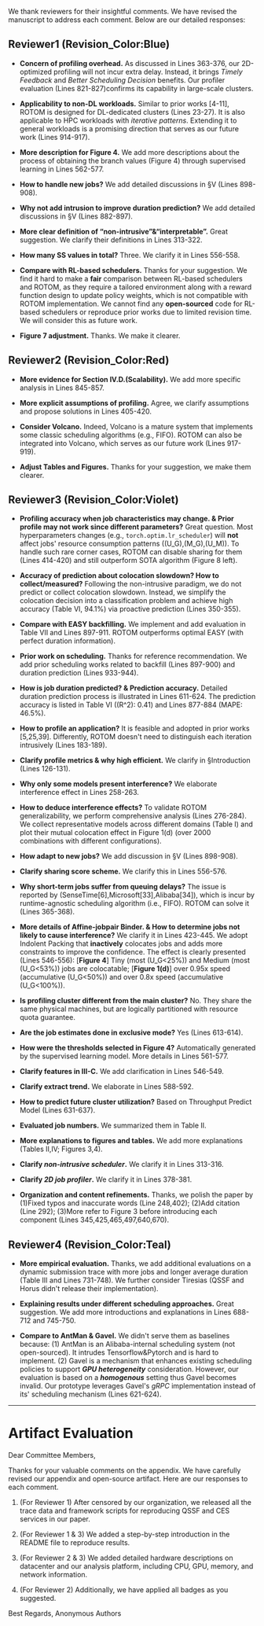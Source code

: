 We thank reviewers for their insightful comments. We have revised the manuscript to address each comment. Below are our detailed responses:

## Reviewer1 (Revision_Color:Blue)

* **Concern of profiling overhead.**
As discussed in Lines 363-376, our 2D-optimized profiling will not incur extra delay. Instead, it brings *Timely Feedback* and *Better Scheduling Decision* benefits. Our profiler evaluation (Lines 821-827)confirms its capability in large-scale clusters.

* **Applicability to non-DL workloads.**
Similar to prior works [4-11], ROTOM is designed for DL-dedicated clusters (Lines 23-27). It is also applicable to HPC workloads with *iterative patterns*. Extending it to general workloads is a promising direction that serves as our future work (Lines 914-917).

* **More description for Figure 4.**
We add more descriptions about the process of obtaining the branch values (Figure 4) through supervised learning in Lines 562-577.

* **How to handle new jobs?**
We add detailed discussions in &sect;V (Lines 898-908).

* **Why not add intrusion to improve duration prediction?**
We add detailed discussions in &sect;V (Lines 882-897).

* **More clear definition of “non-intrusive”&“interpretable”.**
Great suggestion. We clarify their definitions in Lines 313-322.

* **How many SS values in total?**
Three. We clarify it in Lines 556-558.

* **Compare with RL-based schedulers.**
Thanks for your suggestion. We find it hard to make a **fair** comparison between RL-based schedulers and ROTOM, as they require a tailored environment along with a reward function design to update policy weights, which is not compatible with ROTOM implementation. We cannot find any **open-sourced** code for RL-based schedulers or reproduce prior works due to limited revision time. We will consider this as future work.

* **Figure 7 adjustment.**
Thanks. We make it clearer. 


## Reviewer2 (Revision_Color:Red)

* **More evidence for Section IV.D.(Scalability).**
We add more specific analysis in Lines 845-857.

* **More explicit assumptions of profiling.**
Agree, we clarify assumptions and propose solutions in Lines 405-420.

* **Consider Volcano.**
Indeed, Volcano is a mature system that implements some classic scheduling algorithms (e.g., FIFO). ROTOM can also be integrated into Volcano, which serves as our future work (Lines 917-919).

* **Adjust Tables and Figures.**
Thanks for your suggestion, we make them clearer. 

## Reviewer3 (Revision_Color:Violet)

* **Profiling accuracy when job characteristics may change. & Prior profile may not work since different parameters?**
Great question. Most hyperparameters changes (e.g., `torch.optim.lr_scheduler`) will **not** affect jobs' resource consumption patterns (\(U_G\),\(M_G\),\(U_M\)). To handle such rare corner cases, ROTOM can disable sharing for them (Lines 414-420) and still outperform SOTA algorithm (Figure 8 left).

* **Accuracy of prediction about colocation slowdown? How to collect/measured?**
Following the non-intrusive paradigm, we do not predict or collect colocation slowdown. Instead, we simplify the colocation decision into a classification problem and achieve high accuracy (Table VI, 94.1%) via proactive prediction (Lines 350-355).

* **Compare with EASY backfilling.**
We implement and add evaluation in Table VII and Lines 897-911. ROTOM outperforms optimal EASY (with perfect duration information).

* **Prior work on scheduling.**
Thanks for reference recommendation. We add prior scheduling works related to backfill (Lines 897-900) and duration prediction (Lines 933-944).

* **How is job duration predicted? & Prediction accuracy.**
Detailed duration prediction process is illustrated in Lines 611-624. The prediction accuracy is listed in Table VI (\(R^2\): 0.41) and Lines 877-884 (MAPE: 46.5%).

* **How to profile an application?**
It is feasible and adopted in prior works [5,25,39]. Differently, ROTOM doesn't need to distinguish each iteration intrusively (Lines 183-189).

* **Clarify profile metrics & why high efficient.**
We clarify in &sect;Introduction (Lines 126-131).

* **Why only some models present interference?**
We elaborate interference effect in Lines 258-263. 

* **How to deduce interference effects?**
To validate ROTOM generalizability, we perform comprehensive analysis (Lines 276-284). We collect representative models across different domains (Table I) and plot their mutual colocation effect in Figure 1(d) (over 2000 combinations with different configurations).

* **How adapt to new jobs?**
We add discussion in &sect;V (Lines 898-908).

* **Clarify sharing score scheme.**
We clarify this in Lines 556-576.

* **Why short-term jobs suffer from queuing delays?**
The issue is reported by (SenseTime[6],Microsoft[33],Alibaba[34]), which is incur by runtime-agnostic scheduling algorithm (i.e., FIFO). ROTOM can solve it (Lines 365-368).

* **More details of Affine-jobpair Binder. & How to determine jobs not likely to cause interference?**
We clarify it in Lines 423-445. We adopt Indolent Packing that **inactively** colocates jobs and adds more constraints to improve the confidence. The effect is clearly presented (Lines 546-556): [**Figure 4**] Tiny (most \(U_G<25\%\)) and Medium (most \(U_G<53\%\)) jobs are colocatable; [**Figure 1(d)**] over 0.95x speed (accumulative \(U_G<50%\)) and over 0.8x speed (accumulative \(U_G<100%\)). 

* **Is profiling cluster different from the main cluster?**
No. They share the same physical machines, but are logically partitioned with resource quota guarantee.

* **Are the job estimates done in exclusive mode?**
Yes (Lines 613-614).

* **How were the thresholds selected in Figure 4?**
Automatically generated by the supervised learning model. More details in Lines 561-577.

* **Clarify features in III-C.**
We add clarification in Lines 546-549.

* **Clarify extract trend.**
We elaborate in Lines 588-592.

* **How to predict future cluster utilization?**
Based on Throughput Predict Model (Lines 631-637).

* **Evaluated job numbers.**
We summarized them in Table II.

* **More explanations to figures and tables.**
We add more explanations (Tables II,IV; Figures 3,4).

* **Clarify *non-intrusive scheduler*.**
We clarify it in Lines 313-316.

* **Clarify *2D job profiler*.**
We clarify it in Lines 378-381.

* **Organization and content refinements.**
Thanks, we polish the paper by (1)Fixed typos and inaccurate words (Line 248,402); (2)Add citation (Line 292); (3)More refer to Figure 3 before introducing each component (Lines 345,425,465,497,640,670). 


## Reviewer4 (Revision_Color:Teal)

* **More empirical evaluation.**
Thanks, we add additional evaluations on a dynamic submission trace with more jobs and longer average duration (Table III and Lines 731-748). We further consider Tiresias (QSSF and Horus didn't release their implementation).

* **Explaining results under different scheduling approaches.**
Great suggestion. We add more introductions and explanations in Lines 688-712 and 745-750.

* **Compare to AntMan & Gavel.**
We didn't serve them as baselines because: (1) AntMan is an Alibaba-internal scheduling system (not open-sourced). It intrudes Tensorflow&Pytorch and is hard to implement. (2) Gavel is a mechanism that enhances existing scheduling policies to support ***GPU heterogeneity*** consideration. However, our evaluation is based on a ***homogenous*** setting thus Gavel becomes invalid. Our prototype leverages Gavel's *gRPC* implementation instead of its' scheduling mechanism (Lines 621-624).

 




--------
# Artifact Evaluation

Dear Committee Members,

Thanks for your valuable comments on the appendix. We have carefully revised our appendix and open-source artifact. Here are our responses to each comment.

1. (For Reviewer 1) After censored by our organization, we released all the trace data and framework scripts for reproducing QSSF and CES services in our paper.

2. (For Reviewer 1 & 3) We added a step-by-step introduction in the README file to reproduce results.

3. (For Reviewer 2 & 3) We added detailed hardware descriptions on datacenter and our analysis platform, including CPU, GPU, memory, and network information.

4. (For Reviewer 2) Additionally, we have applied all badges as you suggested.

Best Regards,
Anonymous Authors